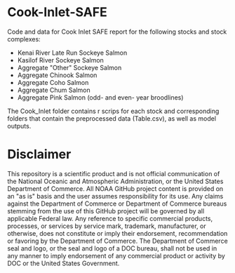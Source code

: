 # Cook-Inlet-SAFE
Code and data for Cook Inlet SAFE report for the following stocks and stock complexes:
- Kenai River Late Run Sockeye Salmon
- Kasilof River Sockeye Salmon
- Aggregate "Other" Sockeye Salmon
- Aggregate Chinook Salmon
- Aggregate Coho Salmon
- Aggregate Chum Salmon
- Aggregate Pink Salmon (odd- and even- year broodlines)

The Cook_Inlet folder contains r scrips for each stock and corresponding folders that contain the preprocessed data (Table.csv), as well as model outputs.

# Disclaimer
This repository is a scientific product and is not official communication of the National Oceanic and Atmospheric Administration, or the United States Department of Commerce. All NOAA GitHub project content is provided on an "as is" basis and the user assumes responsibility for its use. Any claims against the Department of Commerce or Department of Commerce bureaus stemming from the use of this GitHub project will be governed by all applicable Federal law. Any reference to specific commercial products, processes, or services by service mark, trademark, manufacturer, or otherwise, does not constitute or imply their endorsement, recommendation or favoring by the Department of Commerce. The Department of Commerce seal and logo, or the seal and logo of a DOC bureau, shall not be used in any manner to imply endorsement of any commercial product or activity by DOC or the United States Government.

